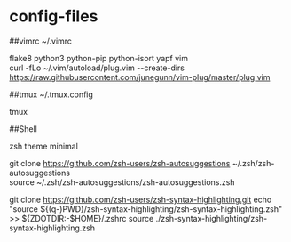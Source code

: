 # config-files

##vimrc
~/.vimrc


flake8 python3 python-pip python-isort yapf vim  
curl -fLo ~/.vim/autoload/plug.vim --create-dirs https://raw.githubusercontent.com/junegunn/vim-plug/master/plug.vim

##tmux
~/.tmux.config


tmux

##Shell

zsh
theme minimal

git clone https://github.com/zsh-users/zsh-autosuggestions ~/.zsh/zsh-autosuggestions  
source ~/.zsh/zsh-autosuggestions/zsh-autosuggestions.zsh

git clone https://github.com/zsh-users/zsh-syntax-highlighting.git
echo "source ${(q-)PWD}/zsh-syntax-highlighting/zsh-syntax-highlighting.zsh" >> ${ZDOTDIR:-$HOME}/.zshrc
source ./zsh-syntax-highlighting/zsh-syntax-highlighting.zsh
